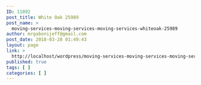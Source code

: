 ```yaml
---
ID: 11092
post_title: White Oak 25989
post_name: >
  moving-services-moving-services-moving-services-whiteoak-25989
author: mrgabonijeff@gmail.com
post_date: 2018-03-28 01:49:43
layout: page
link: >
  http://localhost/wordpress/moving-services-moving-services-moving-services-whiteoak-25989/
published: true
tags: [ ]
categories: [ ]
---
```

